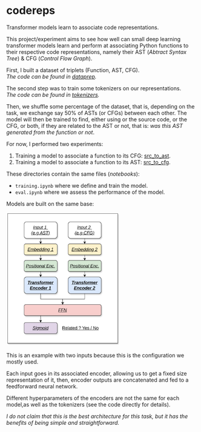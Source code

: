 # codereps
Transformer models learn to associate code representations. 

This project/experiment aims to see how well can small deep learning transformer models learn and perform at associating Python functions to their respective code representations, namely their AST (*Abtract Syntax Tree*) & CFG (*Control Flow Graph*).

First, I built a dataset of triplets (Function, AST, CFG).\
*The code can be found in [dataprep](./dataprep/).*

The second step was to train some tokenizers on our representations.\
*The code can be found in [tokenizers](./tokenizers/).*

Then, we shuffle some percentage of the dataset, that is, depending on the task, we exchange say 50% of ASTs (or CFGs) between each other. The model will then be trained to find, either using or the source code, or the CFG, or both, if they are related to the AST or not, that is: *was this AST generated from the function or not*.

For now, I performed two experiments:
1. Training a model to associate a function to its CFG: [src_to_ast](./src_to_ast/).
2. Training a model to associate a function to its AST: [src_to_cfg](./src_to_cfg/).

These directories contain the same files (*notebooks*):
- `training.ipynb` where we define and train the model.
- `eval.ipynb` where we assess the performance of the model.

Models are built on the same base:

<img src="arch.png" alt="base architecture" width="300"/>

This is an example with two inputs because this is the configuration we mostly used.

Each input goes in its associated encoder, allowing us to get a fixed size representation of it, then, encoder outputs are concatenated and fed to a feedforward neural network. 

Different hyperparameters of the encoders are not the same for each model,as well as the tokenizers (see the code directly for details).

*I do not claim that this is the best architecture for this task, but it has the benefits of being simple and straightforward.*
